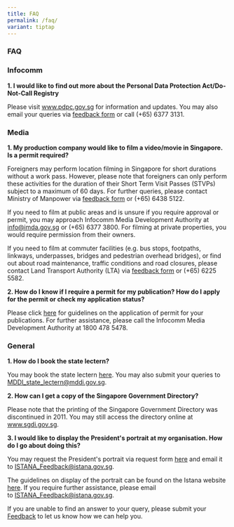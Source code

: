 ```yaml
---
title: FAQ
permalink: /faq/
variant: tiptap
---
```

<h3><strong>FAQ</strong></h3>
<h3>Infocomm</h3>
<p><strong>1. I would like to find out more about the Personal Data Protection Act/Do-Not-Call Registry</strong>
</p>
<p>Please visit&nbsp;<a href="https://www.pdpc.gov.sg/" rel="noopener noreferrer nofollow" target="_blank">www.pdpc.gov.sg</a>&nbsp;for information
and updates. You may also email your queries via <a href="https://form.gov.sg/#!/5dfae076c00ae200190b39c5" rel="noopener nofollow" target="_blank">feedback form</a>&nbsp;or
call (+65) 6377 3131.</p>
<h3>Media</h3>
<p><strong>1. My production company would like to film a video/movie in Singapore. Is a permit required?</strong>
</p>
<p>Foreigners may perform location filming in Singapore for short durations
without a work pass. However, please note that foreigners can only perform
these activities for the duration of their Short Term Visit Passes (STVPs)
subject to a maximum of 60 days. For further queries, please contact Ministry
of Manpower via <a href="https://service2.mom.gov.sg/efeedback/Forms/efeedback.aspx" rel="noopener nofollow" target="_blank">feedback form</a>&nbsp;or
(+65) 6438 5122.</p>
<p>If you need to film at public areas and is unsure if you require approval
or permit, you may approach Infocomm Media Development Authority at&nbsp;
<a href="mailto:info@imda.gov.sg" rel="noopener noreferrer nofollow" target="_blank">info@imda.gov.sg</a>&nbsp;or (+65) 6377 3800. For filming at private properties,
you would require permission from their owners.</p>
<p>If you need to film at commuter facilities (e.g. bus stops, footpaths,
linkways, underpasses, bridges and pedestrian overhead bridges), or find
out about road maintenance, traffic conditions and road closures, please
contact Land Transport Authority (LTA) via <a href="https://www.lta.gov.sg/content/ltagov/en/contact_us.html#contact_form" rel="noopener nofollow" target="_blank">feedback form</a>&nbsp;or
(+65) 6225 5582.</p>
<p><strong>2. How do I know if I require a permit for my publication? How do I apply for the permit or check my application status?</strong>
</p>
<p>Please click&nbsp;<a href="https://www.imda.gov.sg/regulations-and-licensing-listing/newspaper-permit" rel="noopener noreferrer nofollow" target="_blank">here</a>&nbsp;for
guidelines on the application of permit for your publications. For further
assistance, please call the Infocomm Media Development Authority at 1800
478 5478.</p>
<h3>General</h3>
<p><strong>1. How do I book the state lectern?</strong>
</p>
<p>You may book the state lectern&nbsp;<a href="https://go.gov.sg/mcistatelectern" rel="noopener noreferrer nofollow" target="_blank">here</a>. You may also submit
your queries to <a href="MDDI_state_lectern@mddi.gov.sg" rel="noopener noreferrer nofollow" target="_blank">MDDI_state_lectern@mddi.gov.sg</a>.</p>
<p><strong>2. How can I get a copy of the Singapore Government Directory?</strong>
</p>
<p>Please note that the printing of the Singapore Government Directory was
discontinued in 2011. You may still access the directory online at&nbsp;
<a href="https://www.sgdi.gov.sg/" rel="noopener noreferrer nofollow" target="_blank">www.sgdi.gov.sg</a>.</p>
<p><strong>3. I would like to display the President's portrait at my organisation. How do I go about doing this?</strong>
</p>
<p>You may request the President's portrait via request form&nbsp;<a href="https://www.istana.gov.sg/-/media/Istana/The-President/Presidents-Portrait-And-Insignia/Portrait/Request_Form_Presidential_Portraits_V1.docx?la=en&amp;hash=75BA3C21572BDC497B0064D32B88594F8584FEF1" rel="noopener noreferrer nofollow" target="_blank">here</a>&nbsp;and
email it to&nbsp;<a href="mailto:ISTANA_Feedback@istana.gov.sg" rel="noopener noreferrer nofollow" target="_blank">ISTANA_Feedback@istana.gov.sg</a>.</p>
<p>The guidelines on display of the portrait can be found on the Istana website&nbsp;
<a href="https://www.istana.gov.sg/The-President/Presidents-Portrait-and-Insignia/Portrait" rel="noopener noreferrer nofollow" target="_blank">here</a>. If you require further assistance, please email to&nbsp;<a href="mailto:ISTANA_Feedback@istana.gov.sg" rel="noopener noreferrer nofollow" target="_blank">ISTANA_Feedback@istana.gov.sg</a>.</p>
<p>If you are unable to find an answer to your query, please submit your&nbsp;
<a href="https://form.gov.sg/66695a32cf3daf735178a6f1" rel="noopener noreferrer nofollow" target="_blank">Feedback</a>&nbsp;to let us know how we can help you.</p>